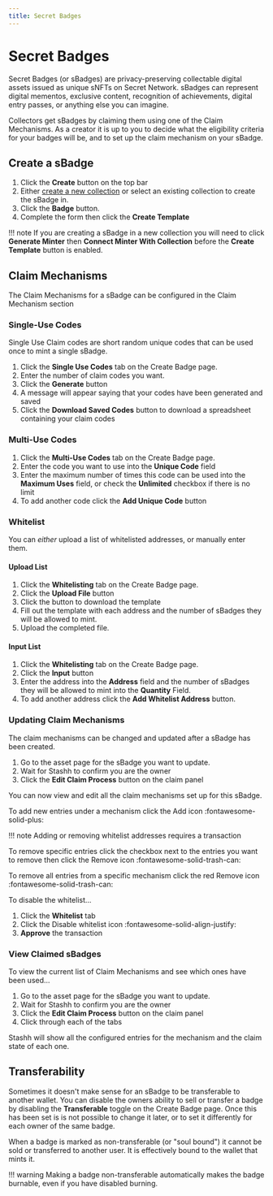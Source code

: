 ```yaml
---
title: Secret Badges
---
```


# Secret Badges

Secret Badges (or sBadges) are privacy-preserving collectable digital assets issued as unique sNFTs on Secret Network. sBadges can represent digital mementos, exclusive content, recognition of achievements, digital entry passes, or anything else you can imagine.

Collectors get sBadges by claiming them using one of the Claim Mechanisms. As a creator it is up to you to decide what the eligibility criteria for your badges will be, and to set up the claim mechanism on your sBadge.

## Create a sBadge

1. Click the **Create** button on the top bar
2. Either [create a new collection](./collections/create-collection.md) or select an existing collection to create the sBadge in.
3. Click the **Badge** button.
4. Complete the form then click the **Create Template** 

!!! note
    If you are creating a sBadge in a new collection you will need to click **Generate Minter** then **Connect Minter With Collection** before the **Create Template** button is enabled.

## Claim Mechanisms

The Claim Mechanisms for a sBadge can be configured in the Claim Mechanism section 

### Single-Use Codes

Single Use Claim codes are short random unique codes that can be used once to mint a single sBadge.

1. Click the **Single Use Codes** tab on the Create Badge page.
2. Enter the number of claim codes you want.
3. Click the **Generate** button
4. A message will appear saying that your codes have been generated and saved
5. Click the **Download Saved Codes** button to download a spreadsheet containing your claim codes

### Multi-Use Codes

1. Click the **Multi-Use Codes** tab on the Create Badge page.
2. Enter the code you want to use into the **Unique Code** field
3. Enter the maximum number of times this code can be used into the **Maximum Uses** field, or check the **Unlimited** checkbox if there is no limit
4. To add another code click the **Add Unique Code** button

### Whitelist

You can _either_ upload a list of whitelisted addresses, or manually enter them.

#### Upload List

1. Click the **Whitelisting** tab on the Create Badge page.
2. Click the **Upload File** button
3. Click the button to download the template
4. Fill out the template with each address and the number of sBadges they will be allowed to mint.
5. Upload the completed file.

#### Input List

1. Click the **Whitelisting** tab on the Create Badge page.
2. Click the **Input** button
3. Enter the address into the **Address** field and the number of sBadges they will be allowed to mint into the **Quantity** Field.
4. To add another address click the **Add Whitelist Address** button.

### Updating Claim Mechanisms

The claim mechanisms can be changed and updated after a sBadge has been created.

1. Go to the asset page for the sBadge you want to update.
2. Wait for Stashh to confirm you are the owner
3. Click the **Edit Claim Process** button on the claim panel

You can now view and edit all the claim mechanisms set up for this sBadge. 

To add new entries under a mechanism click the Add icon :fontawesome-solid-plus:

!!! note
    Adding or removing whitelist addresses requires a transaction

To remove specific entries click the checkbox next to the entries you want to remove then click the Remove icon :fontawesome-solid-trash-can:

To remove all entries from a specific mechanism click the red Remove icon :fontawesome-solid-trash-can:

To disable the whitelist...

1. Click the **Whitelist** tab
2. Click the Disable whitelist icon :fontawesome-solid-align-justify:
3. **Approve** the transaction

### View Claimed sBadges

To view the current list of Claim Mechanisms and see which ones have been used...

1. Go to the asset page for the sBadge you want to update.
2. Wait for Stashh to confirm you are the owner
3. Click the **Edit Claim Process** button on the claim panel
4. Click through each of the tabs

Stashh will show all the configured entries for the mechanism and the claim state of each one.

## Transferability

Sometimes it doesn't make sense for an sBadge to be transferable to another wallet. You can disable the owners ability to sell or transfer a badge by disabling the **Transferable** toggle on the Create Badge page. Once this has been set is is not possible to change it later, or to set it differently for each owner of the same badge.

When a badge is marked as non-transferable (or "soul bound") it cannot be sold or transferred to another user. It is effectively bound to the wallet that mints it.

!!! warning
    Making a badge non-transferable automatically makes the badge burnable, even if you have disabled burning.